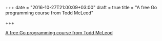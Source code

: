 +++
date = "2016-10-27T21:00:09+03:00"
draft = true
title = "A free Go programming course from Todd McLeod"

+++

<p><a href="https://www.udemy.com/learn-how-to-code/?couponCode=GOLEARN">A free Go programming course from Todd McLeod</a></p>
